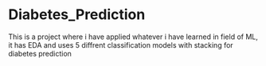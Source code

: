 # Diabetes_Prediction
This is a project where i have applied whatever i have learned in field of ML, it has EDA and uses 5 diffrent classification models with stacking for diabetes prediction  

